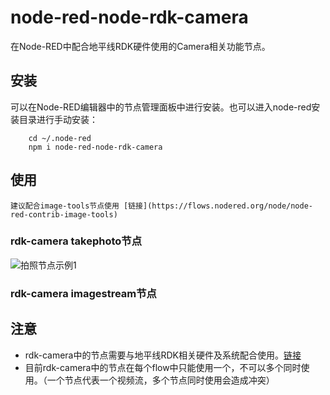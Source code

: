 # node-red-node-rdk-camera
在Node-RED中配合地平线RDK硬件使用的Camera相关功能节点。

## 安装
可以在Node-RED编辑器中的节点管理面板中进行安装。也可以进入node-red安装目录进行手动安装：
```
    cd ~/.node-red
    npm i node-red-node-rdk-camera
```
## 使用
    建议配合image-tools节点使用 [链接](https://flows.nodered.org/node/node-red-contrib-image-tools)
### rdk-camera takephoto节点
![拍照节点示例1](https://github.com/HorizonRDK/node-red-rdk-nodes/blob/develop/rdk_camera/images/rdk-camera-takephoto1.png)


### rdk-camera imagestream节点

## 注意
+ rdk-camera中的节点需要与地平线RDK相关硬件及系统配合使用。[链接](https://developer.horizon.cc/)
+ 目前rdk-camera中的节点在每个flow中只能使用一个，不可以多个同时使用。（一个节点代表一个视频流，多个节点同时使用会造成冲突）